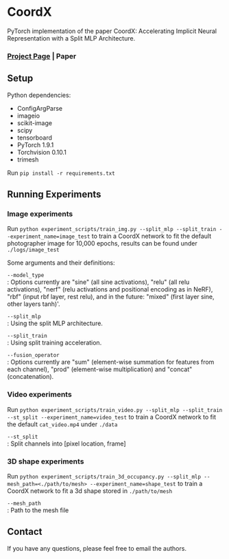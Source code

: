 # CoordX

PyTorch implementation of the paper CoordX: Accelerating Implicit Neural Representation with a Split MLP Architecture.

### [Project Page](https://chrissun06.github.io/CoordX/) | Paper

## Setup
Python dependencies:
- ConfigArgParse
- imageio
- scikit-image
- scipy
- tensorboard
- PyTorch 1.9.1
- Torchvision 0.10.1
- trimesh

Run
`pip install -r requirements.txt`

## Running Experiments
### Image experiments
Run
`python experiment_scripts/train_img.py --split_mlp --split_train --experiment_name=image_test`
to train a CoordX network to fit the default photographer image for 10,000 epochs, results can be found under `./logs/image_test`

Some arguments and their definitions:

`--model_type`  
: Options currently are "sine" (all sine activations), "relu" (all relu activations), "nerf" (relu activations and positional encoding as in NeRF), "rbf" (input rbf layer, rest relu), and in the future: "mixed" (first layer sine, other layers tanh)'.

`--split_mlp`  
: Using the split MLP architecture.

`--split_train`  
: Using split training acceleration.

`--fusion_operator`  
: Options currently are "sum" (element-wise summation for features from each channel), "prod" (element-wise multiplication) and "concat" (concatenation).

### Video experiments
Run
`python experiment_scripts/train_video.py --split_mlp --split_train --st_split --experiment_name=video_test`
to train a CoordX network to fit the default `cat_video.mp4` under `./data`


`--st_split`  
: Split channels into [pixel location, frame]

### 3D shape experiments
Run `python experiment_scripts/train_3d_occupancy.py --split_mlp --mesh_path=<./path/to/mesh> --experiment_name=shape_test` to train a CoordX network to fit a 3d shape stored in `./path/to/mesh`

`--mesh_path`  
: Path to the mesh file

## Contact
If you have any questions, please feel free to email the authors.
